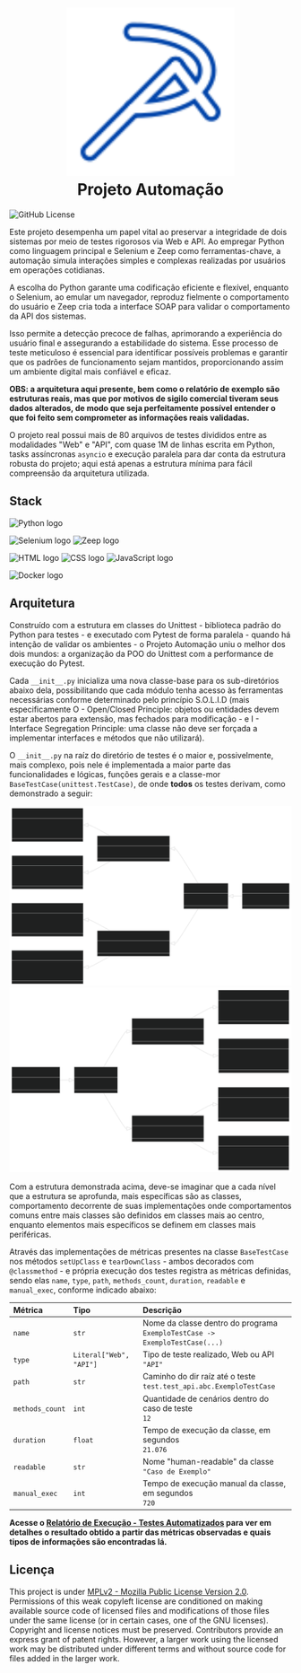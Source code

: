 <h1 align="center">
  <img src="./logo.svg" height="300" width="300" alt="Logo Projeto Automação" /><br>
  Projeto Automação
</h1>

![GitHub License](https://img.shields.io/github/license/LucasGoncSilva/projeto_automacao?labelColor=101010)

Este projeto desempenha um papel vital ao preservar a integridade de dois sistemas por meio de testes rigorosos via Web e API. Ao empregar Python como linguagem principal e Selenium e Zeep como ferramentas-chave, a automação simula interações simples e complexas realizadas por usuários em operações cotidianas.

A escolha do Python garante uma codificação eficiente e flexível, enquanto o Selenium, ao emular um navegador, reproduz fielmente o comportamento do usuário e Zeep cria toda a interface SOAP para validar o comportamento da API dos sistemas.

Isso permite a detecção precoce de falhas, aprimorando a experiência do usuário final e assegurando a estabilidade do sistema. Esse processo de teste meticuloso é essencial para identificar possíveis problemas e garantir que os padrões de funcionamento sejam mantidos, proporcionando assim um ambiente digital mais confiável e eficaz.

**OBS: a arquitetura aqui presente, bem como o relatório de exemplo são estruturas reais, mas que por motivos de sigilo comercial tiveram seus dados alterados, de modo que seja perfeitamente possível entender o que foi feito sem comprometer as informações reais validadas.**

O projeto real possui mais de 80 arquivos de testes divididos entre as modalidades "Web" e "API", com quase 1M de linhas escrita em Python, tasks assíncronas `asyncio` e execução paralela para dar conta da estrutura robusta do projeto; aqui está apenas a estrutura mínima para fácil compreensão da arquitetura utilizada.

## Stack

![Python logo](https://img.shields.io/badge/Python-blue?style=for-the-badge&logo=python&logoColor=white)

![Selenium logo](https://img.shields.io/badge/Selenium-white?style=for-the-badge&logo=Selenium&logoColor=43B02A)
![Zeep logo](https://img.shields.io/badge/Zeep-white?style=for-the-badge&logo=zotero&logoColor=000000)

![HTML logo](https://img.shields.io/badge/HTML5-E34F26?style=for-the-badge&logo=html5&logoColor=white)
![CSS logo](https://img.shields.io/badge/CSS3-1572B6?style=for-the-badge&logo=css3&logoColor=white)
![JavaScript logo](https://img.shields.io/badge/JavaScript-323330?style=for-the-badge&logo=javascript&logoColor=F7DF1E)

![Docker logo](https://img.shields.io/badge/Docker-2CA5E0?style=for-the-badge&logo=docker&logoColor=white)

## Arquitetura

Construído com a estrutura em classes do Unittest - biblioteca padrão do Python para testes - e executado com Pytest de forma paralela - quando há intenção de validar os ambientes - o Projeto Automação uniu o melhor dos dois mundos: a organização da POO do Unittest com a performance de execução do Pytest.

Cada `__init__.py` inicializa uma nova classe-base para os sub-diretórios abaixo dela, possibilitando que cada módulo tenha acesso às ferramentas necessárias conforme determinado pelo princípio S.O.L.I.D (mais especificamente O - Open/Closed Principle: objetos ou entidades devem estar abertos para extensão, mas fechados para modificação - e I - Interface Segregation Principle: uma classe não deve ser forçada a implementar interfaces e métodos que não utilizará).

O `__init__.py` na raíz do diretório de testes é o maior e, possivelmente, mais complexo, pois nele é implementada a maior parte das funcionalidades e lógicas, funções gerais e a classe-mor `BaseTestCase(unittest.TestCase)`, de onde **todos** os testes derivam, como demonstrado a seguir:

<img src="./pa_web.svg" alt="Diagrama Estrutural de Classes do Projeto Automação" />
<img src="./pa_api.svg" alt="Diagrama Estrutural de Classes do Projeto Automação" />

Com a estrutura demonstrada acima, deve-se imaginar que a cada nível que a estrutura se aprofunda, mais específicas são as classes, comportamento decorrente de suas implementações onde comportamentos comuns entre mais classes são definidos em classes mais ao centro, enquanto elementos mais específicos se definem em classes mais periféricas.

Através das implementações de métricas presentes na classe `BaseTestCase` nos métodos `setUpClass` e `tearDownClass` - ambos decorados com `@classmethod` - e própria execução dos testes registra as métricas definidas, sendo elas `name`, `type`, `path`, `methods_count`, `duration`, `readable` e `manual_exec`, conforme indicado abaixo:

| Métrica         | Tipo                    | Descrição                                                                        |
| :-------------- | :---------------------- | :------------------------------------------------------------------------------- |
| `name`          | `str`                   | Nome da classe dentro do programa <br> `ExemploTestCase -> ExemploTestCase(...)` |
| `type`          | `Literal["Web", "API"]` | Tipo de teste realizado, Web ou API <br> `"API"`                                 |
| `path`          | `str`                   | Caminho do dir raíz até o teste <br> `test.test_api.abc.ExemploTestCase`         |
| `methods_count` | `int`                   | Quantidade de cenários dentro do caso de teste <br> `12`                         |
| `duration`      | `float`                 | Tempo de execução da classe, em segundos <br> `21.076`                           |
| `readable`      | `str`                   | Nome "human-readable" da classe <br> `"Caso de Exemplo"`                         |
| `manual_exec`   | `int`                   | Tempo de execução manual da classe, em segundos <br> `720`                       |

**Acesse o [Relatório de Execução - Testes Automatizados](https://lucasgoncsilva.github.io/projeto_automacao/report.html) para ver em detalhes o resultado obtido a partir das métricas observadas e quais tipos de informações são encontradas lá.**

## Licença

This project is under [MPLv2 - Mozilla Public License Version 2.0](https://choosealicense.com/licenses/mpl-2.0/). Permissions of this weak copyleft license are conditioned on making available source code of licensed files and modifications of those files under the same license (or in certain cases, one of the GNU licenses). Copyright and license notices must be preserved. Contributors provide an express grant of patent rights. However, a larger work using the licensed work may be distributed under different terms and without source code for files added in the larger work.
